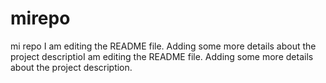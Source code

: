 # mirepo
mi repo
I am editing the README file. Adding some more details about the project descriptioI am editing the README file. Adding some more details about the project description.
